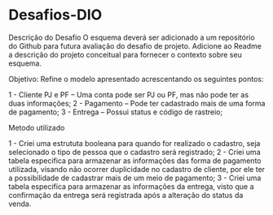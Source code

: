 # Desafios-DIO

Descrição do Desafio
O esquema deverá ser adicionado a um repositório do Github para futura avaliação do desafio de projeto. Adicione ao Readme a descrição do projeto conceitual para fornecer o contexto sobre seu esquema.

Objetivo:
Refine o modelo apresentado acrescentando os seguintes pontos:

1 - Cliente PJ e PF – Uma conta pode ser PJ ou PF, mas não pode ter as duas informações;
2 - Pagamento – Pode ter cadastrado mais de uma forma de pagamento;
3 - Entrega – Possui status e código de rastreio;

Metodo utilizado

1 - Criei uma estrututa booleana para quando for realizado o cadastro, seja selecionado o tipo de pessoa que o cadastro será registrado;
2 - Criei uma tabela especifica para armazenar as informações das forma de pagamento utilizada, visando não ocorrer duplicidade no cadastro de cliente, por ele ter a possibilidade de cadastrar mais de um meio de pagamento;
3 - Criei uma tabela especifica para armazenar as informações da entrega, visto que a confirmação da entrega será registrada após a alteração do status da venda.
